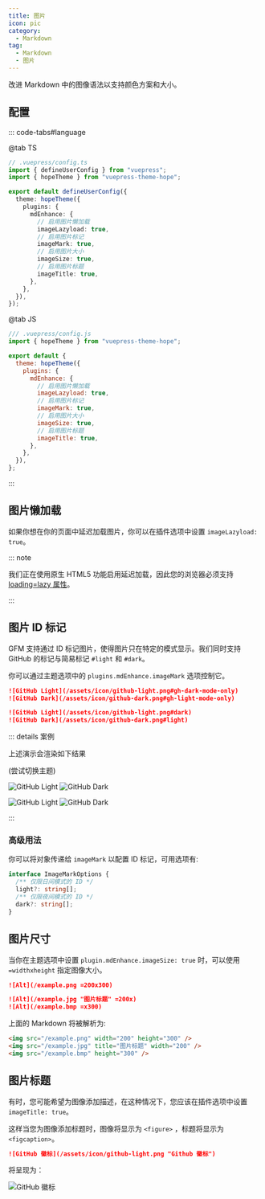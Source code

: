 ```yaml
---
title: 图片
icon: pic
category:
  - Markdown
tag:
  - Markdown
  - 图片
---
```


改进 Markdown 中的图像语法以支持颜色方案和大小。

<!-- more -->

## 配置

::: code-tabs#language

@tab TS

```ts {9-16}
// .vuepress/config.ts
import { defineUserConfig } from "vuepress";
import { hopeTheme } from "vuepress-theme-hope";

export default defineUserConfig({
  theme: hopeTheme({
    plugins: {
      mdEnhance: {
        // 启用图片懒加载
        imageLazyload: true,
        // 启用图片标记
        imageMark: true,
        // 启用图片大小
        imageSize: true,
        // 启用图片标题
        imageTitle: true,
      },
    },
  }),
});
```

@tab JS

```js {9-16}
/// .vuepress/config.js
import { hopeTheme } from "vuepress-theme-hope";

export default {
  theme: hopeTheme({
    plugins: {
      mdEnhance: {
        // 启用图片懒加载
        imageLazyload: true,
        // 启用图片标记
        imageMark: true,
        // 启用图片大小
        imageSize: true,
        // 启用图片标题
        imageTitle: true,
      },
    },
  }),
};
```

:::

## 图片懒加载

如果你想在你的页面中延迟加载图片，你可以在插件选项中设置 `imageLazyload: true`。

::: note

我们正在使用原生 HTML5 功能启用延迟加载，因此您的浏览器必须支持 [loading=lazy 属性](https://caniuse.com/loading-lazy-attr)。

:::

## 图片 ID 标记

GFM 支持通过 ID 标记图片，使得图片只在特定的模式显示。我们同时支持 GitHub 的标记与简易标记 `#light` 和 `#dark`。

你可以通过主题选项中的 `plugins.mdEnhance.imageMark` 选项控制它。

```md
![GitHub Light](/assets/icon/github-light.png#gh-dark-mode-only)
![GitHub Dark](/assets/icon/github-dark.png#gh-light-mode-only)

![GitHub Light](/assets/icon/github-light.png#dark)
![GitHub Dark](/assets/icon/github-dark.png#light)
```

::: details 案例

上述演示会渲染如下结果

<AppearanceSwitch /> (尝试切换主题)

![GitHub Light](/assets/icon/github-light.png#gh-dark-mode-only)
![GitHub Dark](/assets/icon/github-dark.png#gh-light-mode-only)

![GitHub Light](/assets/icon/github-light.png#dark)
![GitHub Dark](/assets/icon/github-dark.png#light)

:::

### 高级用法

你可以将对象传递给 `imageMark` 以配置 ID 标记，可用选项有:

```ts
interface ImageMarkOptions {
  /** 仅限日间模式的 ID */
  light?: string[];
  /** 仅限夜间模式的 ID */
  dark?: string[];
}
```

## 图片尺寸

当你在主题选项中设置 `plugin.mdEnhance.imageSize: true` 时，可以使用 `=widthxheight` 指定图像大小。

```md
![Alt](/example.png =200x300)

![Alt](/example.jpg "图片标题" =200x)
![Alt](/example.bmp =x300)
```

上面的 Markdown 将被解析为:

```html
<img src="/example.png" width="200" height="300" />
<img src="/example.jpg" title="图片标题" width="200" />
<img src="/example.bmp" height="300" />
```

## 图片标题

有时，您可能希望为图像添加描述，在这种情况下，您应该在插件选项中设置 `imageTitle: true`。

这样当您为图像添加标题时，图像将显示为 `<figure>` ，标题将显示为 `<figcaption>`。

```md
![GitHub 徽标](/assets/icon/github-light.png "Github 徽标")
```

将呈现为：

![GitHub 徽标](/assets/icon/github-light.png "Github 徽标")

<script setup lang="ts">
import AppearanceSwitch from "@theme-hope/modules/outlook/components/AppearanceSwitch.js"
</script>
